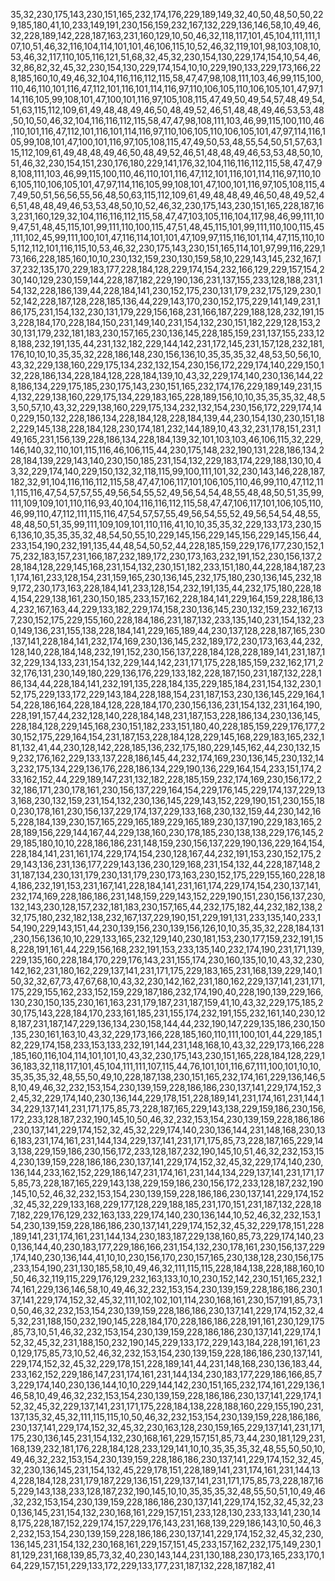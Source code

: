 35,32,230,175,143,230,151,165,232,174,176,229,189,149,32,40,50,48,50,50,229,185,180,41,10,233,149,191,230,156,159,232,167,132,229,136,146,58,10,49,46,32,228,189,142,228,187,163,231,160,129,10,50,46,32,118,117,101,45,104,111,111,107,10,51,46,32,116,104,114,101,101,46,106,115,10,52,46,32,119,101,98,103,108,10,53,46,32,117,110,105,116,121,51,68,32,45,32,230,154,130,229,174,154,10,54,46,32,86,82,32,45,32,230,154,130,229,174,154,10,10,229,190,133,229,173,166,228,185,160,10,49,46,32,104,116,116,112,115,58,47,47,98,108,111,103,46,99,115,100,110,46,110,101,116,47,112,101,116,101,114,116,97,110,106,105,110,106,105,101,47,97,114,116,105,99,108,101,47,100,101,116,97,105,108,115,47,49,50,49,54,57,48,49,54,51,63,115,112,109,61,49,48,48,49,46,50,48,49,52,46,51,48,48,49,46,53,53,48,50,10,50,46,32,104,116,116,112,115,58,47,47,98,108,111,103,46,99,115,100,110,46,110,101,116,47,112,101,116,101,114,116,97,110,106,105,110,106,105,101,47,97,114,116,105,99,108,101,47,100,101,116,97,105,108,115,47,49,50,53,48,55,54,50,51,57,63,115,112,109,61,49,48,48,49,46,50,48,49,52,46,51,48,48,49,46,53,53,48,50,10,51,46,32,230,154,151,230,176,180,229,141,176,32,104,116,116,112,115,58,47,47,98,108,111,103,46,99,115,100,110,46,110,101,116,47,112,101,116,101,114,116,97,110,106,105,110,106,105,101,47,97,114,116,105,99,108,101,47,100,101,116,97,105,108,115,47,49,50,51,56,56,55,56,48,50,63,115,112,109,61,49,48,48,49,46,50,48,49,52,46,51,48,48,49,46,53,53,48,50,10,52,46,32,230,175,143,230,151,165,228,187,163,231,160,129,32,104,116,116,112,115,58,47,47,103,105,116,104,117,98,46,99,111,109,47,51,48,45,115,101,99,111,110,100,115,47,51,48,45,115,101,99,111,110,100,115,45,111,102,45,99,111,100,101,47,116,114,101,101,47,109,97,115,116,101,114,47,115,110,105,112,112,101,116,115,10,53,46,32,230,175,143,230,151,165,114,101,97,99,116,229,173,166,228,185,160,10,10,230,132,159,230,130,159,58,10,229,143,145,232,167,137,232,135,170,229,183,177,228,184,128,229,174,154,232,166,129,229,157,154,230,140,129,230,159,144,228,187,182,229,190,136,231,137,155,233,128,188,231,154,132,228,186,139,44,228,184,141,230,152,175,230,131,179,232,175,129,230,152,142,228,187,128,228,185,136,44,229,143,170,230,152,175,229,141,149,231,186,175,231,154,132,230,131,179,229,156,168,231,166,187,229,188,128,232,191,153,228,184,170,228,184,150,231,149,140,231,154,132,230,151,182,229,128,153,230,131,179,232,181,183,230,157,165,230,136,145,228,185,159,231,137,155,233,128,188,232,191,135,44,231,132,182,229,144,142,231,172,145,231,157,128,232,181,176,10,10,10,35,35,32,228,186,148,230,156,136,10,35,35,35,32,48,53,50,56,10,43,32,229,138,160,229,175,134,232,132,154,230,156,172,229,174,140,229,150,132,228,186,134,228,184,128,228,184,139,10,43,32,229,174,140,230,136,144,228,186,134,229,175,185,230,175,143,230,151,165,232,174,176,229,189,149,231,154,132,229,138,160,229,175,134,229,183,165,228,189,156,10,10,35,35,35,32,48,53,50,57,10,43,32,229,138,160,229,175,134,232,132,154,230,156,172,229,174,140,229,150,132,228,186,134,228,184,128,228,184,139,44,230,154,130,230,151,182,229,145,138,228,184,128,230,174,181,232,144,189,10,43,32,231,178,151,231,149,165,231,156,139,228,186,134,228,184,139,32,101,103,103,46,106,115,32,229,146,140,32,110,101,115,116,46,106,115,44,230,175,148,232,190,131,228,186,134,228,184,139,229,143,140,230,150,185,231,154,132,229,183,174,229,188,130,10,43,32,229,174,140,229,150,132,32,118,115,99,100,111,101,32,230,143,146,228,187,182,32,91,104,116,116,112,115,58,47,47,106,117,101,106,105,110,46,99,110,47,112,111,115,116,47,54,57,57,55,49,56,54,55,52,49,56,54,54,48,55,48,48,50,51,35,99,111,109,109,101,110,116,93,40,104,116,116,112,115,58,47,47,106,117,101,106,105,110,46,99,110,47,112,111,115,116,47,54,57,57,55,49,56,54,55,52,49,56,54,54,48,55,48,48,50,51,35,99,111,109,109,101,110,116,41,10,10,35,35,32,229,133,173,230,156,136,10,35,35,35,32,48,54,50,55,10,229,145,156,229,145,156,229,145,156,44,233,154,190,232,191,135,44,48,54,50,52,44,228,185,159,229,176,177,230,152,175,232,183,157,231,166,187,232,189,172,230,173,163,232,191,152,230,156,137,228,184,128,229,145,168,231,154,132,230,151,182,233,151,180,44,228,184,187,231,174,161,233,128,154,231,159,165,230,136,145,232,175,180,230,136,145,232,189,172,230,173,163,228,184,141,233,128,154,232,191,135,44,232,175,180,228,184,154,229,138,161,230,150,185,233,157,162,228,184,141,229,164,159,228,186,134,232,167,163,44,229,133,182,229,174,158,230,136,145,230,132,159,232,167,137,230,152,175,229,155,160,228,184,186,231,187,132,233,135,140,231,154,132,230,149,136,231,155,138,228,184,141,229,165,189,44,230,137,128,228,187,165,230,137,141,228,184,141,232,174,169,230,136,145,232,189,172,230,173,163,44,232,128,140,228,184,148,232,191,152,230,156,137,228,184,128,228,189,141,231,187,132,229,134,133,231,154,132,229,144,142,231,171,175,228,185,159,232,162,171,232,176,131,230,149,180,229,136,176,229,133,182,228,187,150,231,187,132,228,186,134,44,228,184,141,232,191,135,228,184,135,229,185,184,231,154,132,230,152,175,229,133,172,229,143,184,228,188,154,231,187,153,230,136,145,229,164,154,228,186,164,228,184,128,228,184,170,230,156,136,231,154,132,231,164,190,228,191,157,44,232,128,140,228,184,148,231,187,153,228,186,134,230,136,145,228,184,128,229,145,168,230,151,182,233,151,180,40,228,185,159,229,176,177,230,152,175,229,164,154,231,187,153,228,184,128,229,145,168,229,183,165,232,181,132,41,44,230,128,142,228,185,136,232,175,180,229,145,162,44,230,132,159,232,176,162,229,133,137,228,186,145,44,232,174,169,230,136,145,230,132,143,232,175,134,229,136,176,228,186,134,229,190,136,229,164,154,233,151,174,233,162,152,44,229,189,147,231,132,182,228,185,159,232,174,169,230,156,172,232,186,171,230,178,161,230,156,137,229,164,154,229,176,145,229,174,137,229,133,168,230,132,159,231,154,132,230,136,145,229,143,152,229,190,151,230,155,180,230,178,161,230,156,137,229,174,137,229,133,168,230,132,159,44,230,142,165,228,184,139,230,157,165,229,165,189,229,165,189,230,137,190,229,183,165,228,189,156,229,144,167,44,229,138,160,230,178,185,230,138,138,229,176,145,229,185,180,10,10,228,186,186,231,148,159,230,156,137,229,190,136,229,164,154,228,184,141,231,161,174,229,174,154,230,128,167,44,232,191,153,230,152,175,229,143,136,231,136,177,229,143,136,230,129,168,231,154,132,44,228,187,148,231,187,134,230,131,179,230,131,179,230,173,163,230,152,175,229,155,160,228,184,186,232,191,153,231,167,141,228,184,141,231,161,174,229,174,154,230,137,141,232,174,169,228,186,186,231,148,159,229,143,152,229,190,151,230,156,137,230,132,143,230,128,157,232,181,183,230,157,165,44,232,175,182,44,232,182,138,232,175,180,232,182,138,232,167,137,229,190,151,229,191,131,233,135,140,233,154,190,229,143,151,44,230,139,156,230,139,156,126,10,10,35,35,32,228,184,131,230,156,136,10,10,229,133,165,232,129,140,230,181,153,230,177,159,232,191,158,228,191,161,44,229,156,168,232,191,153,233,135,140,232,174,190,231,171,139,229,135,160,228,184,170,229,176,143,231,155,174,230,160,135,10,10,43,32,230,142,162,231,180,162,229,137,141,231,171,175,229,183,165,231,168,139,229,140,150,32,32,67,73,47,67,68,10,43,32,230,142,162,231,180,162,229,137,141,231,171,175,229,155,162,233,152,159,229,187,186,232,174,190,40,228,190,139,229,166,130,230,150,135,230,161,163,231,179,187,231,187,159,41,10,43,32,229,175,185,230,175,143,228,184,170,233,161,185,231,155,174,232,191,155,232,161,140,230,128,187,231,187,147,229,136,134,230,158,144,44,232,190,147,229,135,186,230,150,135,230,161,163,10,43,32,229,173,166,228,185,160,110,111,100,101,44,229,185,182,229,174,158,233,153,133,232,191,144,231,148,168,10,43,32,229,173,166,228,185,160,116,104,114,101,101,10,43,32,230,175,143,230,151,165,228,184,128,229,136,183,32,118,117,101,45,104,111,111,107,115,44,76,101,101,116,67,111,100,101,10,10,35,35,35,32,48,55,50,49,10,228,187,138,230,151,165,232,174,161,229,136,146,58,10,49,46,32,232,153,154,230,139,159,228,186,186,230,137,141,229,174,152,32,45,32,229,174,140,230,136,144,229,178,151,228,189,141,231,174,161,231,144,134,229,137,141,231,171,175,85,73,228,187,165,229,143,138,229,159,186,230,156,172,233,128,187,232,190,145,10,50,46,32,232,153,154,230,139,159,228,186,186,230,137,141,229,174,152,32,45,32,229,174,140,230,136,144,231,148,168,230,136,183,231,174,161,231,144,134,229,137,141,231,171,175,85,73,228,187,165,229,143,138,229,159,186,230,156,172,233,128,187,232,190,145,10,51,46,32,232,153,154,230,139,159,228,186,186,230,137,141,229,174,152,32,45,32,229,174,140,230,136,144,233,162,152,229,186,147,231,174,161,231,144,134,229,137,141,231,171,175,85,73,228,187,165,229,143,138,229,159,186,230,156,172,233,128,187,232,190,145,10,52,46,32,232,153,154,230,139,159,228,186,186,230,137,141,229,174,152,32,45,32,229,133,168,229,177,128,229,188,185,231,170,151,231,187,132,228,187,182,229,176,129,232,163,133,229,174,140,230,136,144,10,52,46,32,232,153,154,230,139,159,228,186,186,230,137,141,229,174,152,32,45,32,229,178,151,228,189,141,231,174,161,231,144,134,230,183,187,229,138,160,85,73,229,174,140,230,136,144,40,230,183,177,229,186,166,231,154,132,230,178,161,230,156,137,229,174,140,230,136,144,41,10,10,230,156,170,230,157,165,230,138,128,230,156,175,233,154,190,231,130,185,58,10,49,46,32,111,115,115,228,184,138,228,188,160,10,50,46,32,119,115,229,176,129,232,163,133,10,10,230,152,142,230,151,165,232,174,161,229,136,146,58,10,49,46,32,232,153,154,230,139,159,228,186,186,230,137,141,229,174,152,32,45,32,111,102,102,101,114,230,168,161,230,157,191,85,73,10,50,46,32,232,153,154,230,139,159,228,186,186,230,137,141,229,174,152,32,45,32,231,188,150,232,190,145,228,184,170,228,186,186,228,191,161,230,129,175,85,73,10,51,46,32,232,153,154,230,139,159,228,186,186,230,137,141,229,174,152,32,45,32,231,188,150,232,190,145,229,133,172,229,143,184,228,191,161,230,129,175,85,73,10,52,46,32,232,153,154,230,139,159,228,186,186,230,137,141,229,174,152,32,45,32,229,178,151,228,189,141,44,231,148,168,230,136,183,44,233,162,152,229,186,147,231,174,161,231,144,134,230,183,177,229,186,166,85,73,229,174,140,230,136,144,10,10,229,144,142,230,151,165,232,174,161,229,136,146,58,10,49,46,32,232,153,154,230,139,159,228,186,186,230,137,141,229,174,152,32,45,32,229,137,141,231,171,175,228,184,138,228,188,160,229,155,190,231,137,135,32,45,32,111,115,115,10,50,46,32,232,153,154,230,139,159,228,186,186,230,137,141,229,174,152,32,45,32,230,163,128,230,159,165,229,137,141,231,171,175,230,136,145,231,154,132,230,168,161,229,157,151,85,73,44,230,181,129,231,168,139,232,181,176,228,184,128,233,129,141,10,10,35,35,35,32,48,55,50,50,10,49,46,32,232,153,154,230,139,159,228,186,186,230,137,141,229,174,152,32,45,32,230,136,145,231,154,132,45,229,178,151,228,189,141,231,174,161,231,144,134,228,184,128,231,179,187,229,136,151,229,137,141,231,171,175,85,73,228,187,165,229,143,138,233,128,187,232,190,145,10,10,35,35,35,32,48,55,50,51,10,49,46,32,232,153,154,230,139,159,228,186,186,230,137,141,229,174,152,32,45,32,230,136,145,231,154,132,230,168,161,229,157,151,233,128,130,233,133,141,230,148,175,228,187,152,229,174,157,229,176,143,231,168,139,229,186,143,10,50,46,32,232,153,154,230,139,159,228,186,186,230,137,141,229,174,152,32,45,32,230,136,145,231,154,132,230,168,161,229,157,151,45,233,157,162,232,175,149,230,181,129,231,168,139,85,73,32,40,230,143,144,231,130,188,230,173,165,233,170,164,229,157,151,229,133,172,229,133,177,231,187,132,228,187,182,41